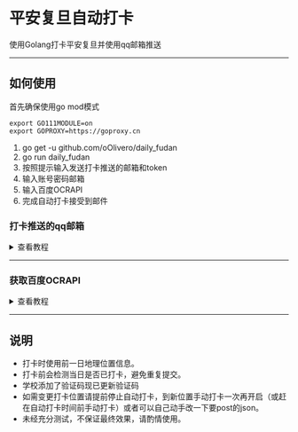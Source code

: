 # 平安复旦自动打卡

使用Golang打卡平安复旦并使用qq邮箱推送

---

## 如何使用
首先确保使用go mod模式

```
export GO111MODULE=on
export GOPROXY=https://goproxy.cn
```

1. go get -u github.com/oOlivero/daily_fudan
2. go run daily_fudan
3. 按照提示输入发送打卡推送的邮箱和token
4. 输入账号密码邮箱
5. 输入百度OCRAPI
6. 完成自动打卡接受到邮件


### 打卡推送的qq邮箱
<details>
<summary>查看教程</summary>
打开qq邮箱</br>
https://mail.qq.com/ </br>
qq邮箱中选择邮箱设置->账户
![avatar](img/qqMail1.png)</br>
下翻到如下</br>
![avatar](img/qqMail2.png)</br>
开启pop3/SMTP</br>
再点击下方生成授权码</br>
授权码即为打卡推送的邮箱和token</br>
</details>

---
### 获取百度OCRAPI
<details>
<summary>查看教程</summary>
https://cloud.baidu.com/product/ocr </br>
打开上述网址登陆后再打开</br>
https://console.bce.baidu.com/ai/#/ai/ocr/overview/index
![avatar](img/baiduAPI1.jpg)</br>
点击免费领取资源 </br>
然后选择通用文字识别（高精度版）-------ps.个人认证后，一个月1000次完全够用的

然后点击创建应用随便填一填</br>
完成后如下图API Key和Secret Key就是我们需要的百度的接口密钥
![avatar](img/baiduAPI2.png)
</details>

---
## 说明
- 打卡时使用前一日地理位置信息。
- 打卡前会检测当日是否已打卡，避免重复提交。
- 学校添加了验证码现已更新验证码
- 如需变更打卡位置请提前停止自动打卡，到新位置手动打卡一次再开启（或赶在自动打卡时间前手动打卡）或者可以自己动手改一下要post的json。
- 未经充分测试，不保证最终效果，请酌情使用。
